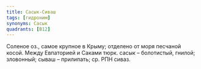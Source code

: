 ```yaml
---
title: Сасык-Сиваш
tags: [гидроним]
synonyms: Сасык
quadrants: [В12]
---
```


Соленое оз., самое крупное в Крыму; отделено от моря песчаной косой. Между
Евпаторией и Саками тюрк. сасык – болотистый, гнилой; зловонный; сываш –
прилипать; ср. РПН сиваз.
